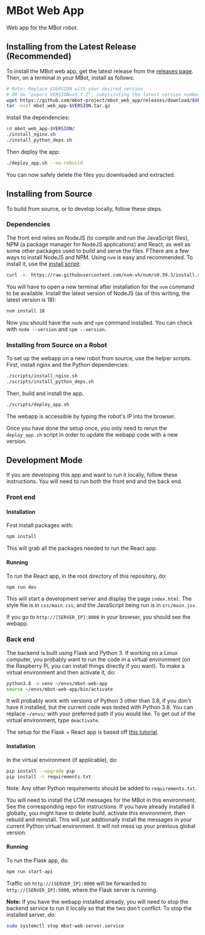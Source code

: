 # MBot Web App

Web app for the MBot robot.

## Installing from the Latest Release (Recommended)

To install the MBot web app, get the latest release from the [releases page](https://github.com/mbot-project/mbot_web_app/releases). Then, on a terminal in your MBot, install as follows:
```bash
# Note: Replace $VERSION with your desired version
# OR do "export VERSION=vX.Y.Z", substituting the latest version number.
wget https://github.com/mbot-project/mbot_web_app/releases/download/$VERSION/mbot_web_app-$VERSION.tar.gz
tar -xvzf mbot_web_app-$VERSION.tar.gz
```
Install the dependencies:
```bash
cd mbot_web_app-$VERSION/
./install_nginx.sh
./install_python_deps.sh
```
Then deploy the app:
```bash
./deploy_app.sh --no-rebuild
```
You can now safely delete the files you downloaded and extracted.

## Installing from Source

To build from source, or to develop locally, follow these steps.

### Dependencies

The front end relies on NodeJS (to compile and run the JavaScript files), NPM (a
package manager for NodeJS applications) and React, as well as some other
packages used to build and serve the files. FThere are a few ways to install NodeJS and NPM. Using `nvm` is easy and recommended. To install it, use the [install script](https://github.com/nvm-sh/nvm#install--update-script):
```bash
curl -o- https://raw.githubusercontent.com/nvm-sh/nvm/v0.39.3/install.sh | bash
```
You will have to open a new terminal after installation for the `nvm` command to be available. Install the latest version of NodeJS (as of this writing, the latest version is 18):
```bash
nvm install 18
```
Now you should have the `node` and `npm` command installed. You can check with `node --version` and `npm --version`.

### Installing from Source on a Robot

To set up the webapp on a new robot from source, use the helper scripts. First, install nginx and the Python dependencies:
```bash
./scripts/install_nginx.sh
./scripts/install_python_deps.sh
```
Then, build and install the app.
```bash
./scripts/deploy_app.sh
```
The webapp is accessible by typing the robot's IP into the browser.

Once you have done the setup once, you only need to rerun the `deploy_app.sh` script in order to update the webapp code with a new version.

## Development Mode

If you are developing this app and want to run it locally, follow these instructions. You will need to run both the front end and the back end.

### Front end

#### Installation

First install packages with:
```bash
npm install
```
This will grab all the packages needed to run the React app.

#### Running

To run the React app, in the root directory of this repository, do:
```bash
npm run dev
```
This will start a development server and display the page `index.html`.
The style file is in `css/main.css`, and the JavaScript being run is in
`src/main.jsx`.

If you go to `http://[SERVER_IP]:8000` in your browser, you should see the
webapp.

### Back end

The backend is built using Flask and Python 3. If
working on a Linux computer, you probably want to run the code in a virtual
environment (on the Raspberry Pi, you can install things directly if you want).
To make a virtual environment and then activate it, do:
```bash
python3.8 -m venv ~/envs/mbot-web-app
source ~/envs/mbot-web-app/bin/activate
```
It will probably work with versions of Python 3 other than 3.8, if you don't
have it installed, but the current code was tested with Python 3.8. You can
replace `~/envs/` with your preferred path if you would like. To get out of the
virtual environment, type `deactivate`.

The setup for the Flask + React app is based off
[this tutorial](https://blog.miguelgrinberg.com/post/how-to-create-a-react--flask-project).

#### Installation

In the virtual environment (if applicable), do:
```bash
pip install --upgrade pip
pip install -r requirements.txt
```
Note: Any other Python requirements should be added to `requirements.txt`.

You will need to install the LCM messages for the MBot in this environment. See the corresponding repo for instructions. If you have already installed it globally, you might have to delete build, activate this environment, then rebuild and reinstall. This will just additionally install the messages in your current Python virtual environment. It will not mess up your previous global version.

#### Running

To run the Flask app, do:
```bash
npm run start-api
```

Traffic on `http://[SERVER_IP]:8000` will be forwarded to `http://[SERVER_IP]:5000`,
where the Flask server is running.

**Note:** If you have the webapp installed already, you will need to stop the backend service to run it locally so that the two don't conflict. To stop the installed server, do:
```bash
sudo systemctl stop mbot-web-server.service
```
